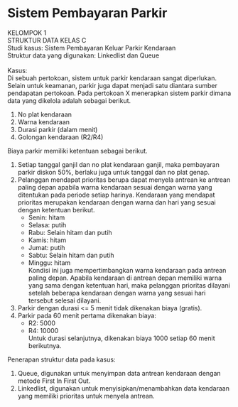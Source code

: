 # Sistem Pembayaran Parkir
KELOMPOK 1
<br>
STRUKTUR DATA KELAS C
<br>
Studi kasus: Sistem Pembayaran Keluar Parkir Kendaraan
<br>
Struktur data yang digunakan: Linkedlist dan Queue
<br><br>
Kasus:
<br>
Di sebuah pertokoan, sistem untuk parkir kendaraan sangat diperlukan. Selain untuk keamanan, parkir juga dapat menjadi satu diantara sumber pendapatan pertokoan.
Pada pertokoan X menerapkan sistem parkir dimana data yang dikelola adalah sebagai berikut.
1) No plat kendaraan
2) Warna kendaraan
3) Durasi parkir (dalam menit)
4) Golongan kendaraan (R2/R4)

Biaya parkir memiliki ketentuan sebagai berikut.
1. Setiap tanggal ganjil dan no plat kendaraan ganjil, maka pembayaran parkir diskon 50%, berlaku juga untuk tanggal dan no plat genap.
2. Pelanggan mendapat prioritas berupa dapat menyela antrean ke antrean paling depan apabila warna kendaraan sesuai dengan warna yang ditentukan pada periode setiap harinya. Kendaraan yang mendapat prioritas merupakan kendaraan dengan warna dan hari yang sesuai dengan ketentuan berikut.
	- Senin: hitam
	- Selasa: putih
	- Rabu: Selain hitam dan putih
	- Kamis: hitam
	- Jumat: putih
	- Sabtu: Selain hitam dan putih
	- Minggu: hitam
<br>Kondisi ini juga mempertimbangkan warna kendaraan pada antrean paling depan. Apabila kendaraan di antrean depan memiliki warna yang sama dengan ketentuan hari, maka pelanggan prioritas dilayani setelah beberapa kendaraan dengan warna yang sesuai hari tersebut selesai dilayani.
3. Parkir dengan durasi <= 5 menit tidak dikenakan biaya (gratis).
4. Parkir pada 60 menit pertama dikenakan biaya:
	- R2: 5000
	- R4: 10000
<br>Untuk durasi selanjutnya, dikenakan biaya 1000 setiap 60 menit berikutnya.

Penerapan struktur data pada kasus:
1. Queue, digunakan untuk menyimpan data antrean kendaraan dengan metode First In First Out.
2. Linkedlist, digunakan untuk menyisipkan/menambahkan data kendaraan yang memiliki prioritas untuk menyela antrean.
